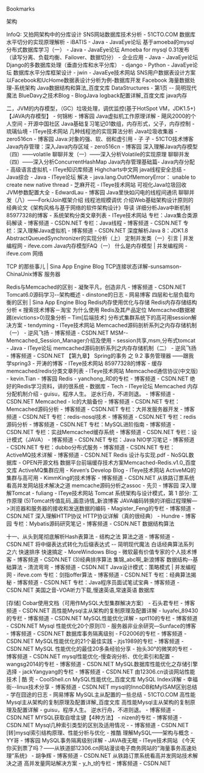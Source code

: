 Bookmarks

架构

InfoQ: 又拍网架构中的分库设计
SNS网站数据库技术分析 - 51CTO.COM
数据库水平切分的实现原理解析 - iBATIS - Java - JavaEye论坛
基于amoeba的mysql分布式数据库学习（一） - Java - JavaEye论坛
Amoeba for mysql 0.31发布（读写分离、负载均衡、Failover、数据切分） - 企业应用 - Java - JavaEye论坛
Django的多数据库处理（垂直分库和水平分库） - django - Python - JavaEye论坛
数据库水平分库框架设计 - jwin - JavaEye技术网站
SNS用户数据表设计方案 以Facebook和UcHome数据表设计分析为例-数据库开发
Facebook 海量数据处理-系统架构
Java数据结构和算法_百度文库
DataStructures - 第1页 -- 简明现代魔法
BlueDavy之技术Blog - BlogJava
logback配置详解_百度文库
java内存

二，JVM的内存模型，（GC）垃圾处理，调优监控(基于HotSpot VM，JDK1.5+)【JAVA内存模型】 - 何锦彬 - 博客园
Java虚拟机工作原理详解 - 飓风2000的个人空间 - 开源中国社区
Java基础复习笔记01数组，内存形式，父子，内存控制 - 琉璃仙境 - ITeye技术网站
几种线程池的实现算法分析
Java垃圾收集器 - zero516cn - 博客园
Java:对象的强、软、弱和虚引用 - 子 孑 - 51CTO技术博客
Java内存管理：深入Java内存区域 - zero516cn - 博客园
深入理解Java内存模型（四）——volatile
聊聊并发（一）——深入分析Volatile的实现原理
聊聊并发（四）——深入分析ConcurrentHashMap
Java内存管理基础篇- Java内存分配 - 高级语言虚拟机 - ITeye知识库频道
Highcharts中文网
java线程安全总结 - Java综合 - Java - ITeye论坛
解决 - java.lang.OutOfMemoryError： unable to create new native thread - 芝麻开花 - ITeye技术网站
可视化Java垃圾回收
JVM参数配置大全 - EdwardLau - 博客园
Java里快如闪电的线程间通讯
聊聊并发（八）——Fork/Join框架介绍
线程池规模调优
介绍Web基础架构设计原则的经典论文《架构风格与基于网络的软件架构设计》导读
详细分析Java中断机制
85977328的博客 - 系统架构分类文章列表 - ITeye技术网站
专栏：Java集合类源码解读 - 博客频道 - CSDN.NET
专栏：Java线程 - 博客频道 - CSDN.NET
专栏：深入理解Java虚拟机 - 博客频道 - CSDN.NET
深度解析Java 8：JDK1.8 AbstractQueuedSynchronizer的实现分析（上）
定制并发类（一）引言 | 并发编程网 - ifeve.com
Java内存模型FAQ（一） 什么是内存模型 | 并发编程网 - ifeve.com
网络

TCP 的那些事儿 | Sina App Engine Blog
TCP连接状态详解-sunsamson-ChinaUnix博客
服务器

Redis与Memcached的区别 - 凝聚平凡，创造非凡 - 博客频道 - CSDN.NET
Tomcat6.0源码学习--架构概述 - dinstone的日志 - 网易博客
四层和七层负载均衡的区别 | Sina App Engine Blog
Redis内存使用优化与存储
Redis内存存储结构分析 « 搜索技术博客－淘宝
为什么使用 Redis及其产品定位
Memcached数据被踢(evictions>0)现象分析 – Tim[后端技术]
分布式集群系统下的高可用session解决方案 - tendyming - ITeye技术网站
Memcached源码剖析系列之内存存储机制（一） - 逆风飞扬 - 博客频道 - CSDN.NET
MSM--Memcached_Session_Manager介绍及使用 - session共享,msm,分布式tomcat - Java - ITeye论坛
memcached源码剖析系列之内存存储机制（二） - 逆风飞扬 - 博客频道 - CSDN.NET
【第九章】 Spring的事务 之 9.2 事务管理器 ——跟我学spring3 - 开涛的博客 - ITeye技术网站
85977328的博客 - 缓存memcached/redis分类文章列表 - ITeye技术网站
Memcached通信协议(中文版) - kevin.Tian - 博客园
Redis - yanchong_RD的专栏 - 博客频道 - CSDN.NET
绝好的Redis学习资料，讲的很系统 - 数据库 - Tech - ITeye论坛
Memcached 内存分配机制介绍 - guisu，程序人生。 逆水行舟，不进则退。 - 博客频道 - CSDN.NET
Memcached - lc的大脑备份 - 博客频道 - CSDN.NET
专栏：Memcached源码分析 - 博客频道 - CSDN.NET
专栏：大并发服务器开发 - 博客频道 - CSDN.NET
专栏：redis-nosql技术 - 博客频道 - CSDN.NET
专栏：redis源码分析 - 博客频道 - CSDN.NET
专栏：MySQL进阶指南 - 博客频道 - CSDN.NET
专栏：实战Memcached缓存系统 - 博客频道 - CSDN.NET
专栏：设计模式（JAVA） - 博客频道 - CSDN.NET
专栏：Java NIO学习笔记 - 博客频道 - CSDN.NET
专栏：dubbo分布式服务 - 博客频道 - CSDN.NET
专栏：ActiveMQ技术详解 - 博客频道 - CSDN.NET
Redis 设计与实现.pdf - NoSQL数据库 - OPEN开源文档
数据平台前端缓存技术方案Memcached-Redis.v1.0_百度文库
ActiveMQ集群应用 - Keven‘s Develop Blog - ITeye技术网站
ActiveMQ的集群与高可用 - KimmKing的技术博客 - 博客频道 - CSDN.NET
从铁路订票系统看高并发网站技术解决之道
memcache源码分析之assoc - 先贝 - 博客园
深入理解Tomcat - fuliang - ITeye技术网站
Tomcat 系统架构与设计模式，第 1 部分: 工作原理
(5)Tomcat传值乱码_画意诗情_新浪博客
JAVA编码转换的详细过程理解—>浏览器和服务器的接收和发送数据的编码 - Magister_Feng的专栏 - 博客频道 - CSDN.NET
深入理解HTTP协议
HTTP协议详解（真的很经典） - Hundre - 博客园
专栏：Mybatis源码研究笔记 - 博客频道 - CSDN.NET
数据结构算法

十一、从头到尾彻底解析Hash表算法 - 结构之法 算法之道 - 博客频道 - CSDN.NET
将中缀表达式转化为后缀表达式 -- 简明现代魔法
白话经典算法系列之六 快速排序 快速搞定 - MoreWindows Blog - 微软最有价值专家的个人技术博客 - 博客频道 - CSDN.NET
(3)经典排序算法 集锦_abc啊_新浪博客
数据结构--基础算法 - 清流弯弯 - 博客频道 - CSDN.NET
Java设计模式：策略模式 | 并发编程网 - ifeve.com
专栏：剑指offer算法 - 博客频道 - CSDN.NET
专栏：经典算法揭秘 - 博客频道 - CSDN.NET
专栏：Java程序员面试笔试宝典 - 博客频道 - CSDN.NET
美国之音-VOA听力下载,慢速英语,常速英语
数据库

[存储] Cobar使用文档（可用作MySQL大型集群解决方案） - 石头君专栏 - 博客频道 - CSDN.NET
高性能Mysql主从架构的复制原理及配置详解 - luyafei_89430的专栏 - 博客频道 - CSDN.NET
MySQL性能优化详解 - spt110的专栏 - 博客频道 - CSDN.NET
Mysql 性能优化20个原则(1) - 服务器非业余研究—Sunface的博客 - 博客频道 - CSDN.NET
数据库事务隔离级别 - FG2006的专栏 - 博客频道 - CSDN.NET
MySQL性能优化的21个最佳实践 - jtjs1989的专栏 - 博客频道 - CSDN.NET
MySQL 性能优化的最佳20多条经验分享 - 抬头30°的微笑的专栏 - 博客频道 - CSDN.NET
mysql性能优化-慢查询分析、优化索引和配置 - wangsg2014的专栏 - 博客频道 - CSDN.NET
MySQL数据库性能优化之存储引擎选择 - jackYangyang的专栏 - 博客频道 - CSDN.NET
由12306.cn谈谈网站性能技术 | 酷 壳 - CoolShell.cn
MySQL性能优化_百度文库
MySQL Index详解 - 幸福街--linux技术分享 - 博客频道 - CSDN.NET
mysql的InnoDB和MyISAM区别总结 - 学在囧途的日志 - 网易博客
MySQL主从配置的一些总结 - 51CTO.COM
高性能Mysql主从架构的复制原理及配置详解_百度文库
高性能Mysql主从架构的复制原理及配置详解 - guisu，程序人生。 逆水行舟，不进则退。 - 博客频道 - CSDN.NET
MYSQL获取自增主键【4种方法】 - nizen的专栏 - 博客频道 - CSDN.NET
Mysql几种索引类型的区别及适用情况 - - 博客频道 - CSDN.NET
[转]mysql索引结构原理、性能分析与优化 - 推酷
理解MySQL——架构与概念 - YY哥 - 博客园
MySQL事务隔离级别详解 - JAVA夜无眠 - ITeye技术网站
《今天你买到票了吗？——从铁道部12306.cn网站漫谈电子商务网站的“海量事务高速处理”系统》 - 胡争辉 - 博客频道 - CSDN.NET
从铁路订票系统看高并发网站技术解决之道
高并发量网站解决方案 - y_h_t的专栏 - 博客频道 - CSDN.NET

